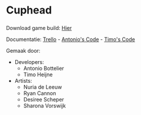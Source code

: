 # Cuphead
###

Download game build: [Hier](https://github.com/lghenk/Cuphead/releases)

Documentatie: [Trello](https://trello.com/b/1Vpz2XQE/cuphead) - 
[Antonio's Code](https://github.com/stepperman/CupheadScripts) - 
[Timo's Code](https://github.com/lghenk/Cuphead-Personal)

Gemaak door:
- Developers:
  - Antonio Bottelier
  - Timo Heijne
- Artists:
  - Nuria de Leeuw
  - Ryan Cannon
  - Desiree Scheper
  - Sharona Vorswijk
